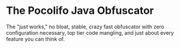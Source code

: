 # The Pocolifo Java Obfuscator

The "just works," no bloat, stable, crazy fast obfuscator with zero configuration necessary, top tier code
mangling, and just about every feature you can think of.